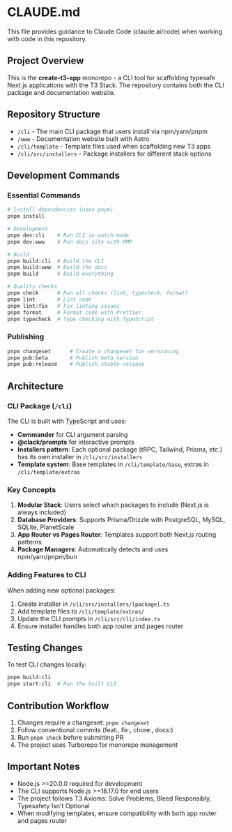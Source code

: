 # CLAUDE.md

This file provides guidance to Claude Code (claude.ai/code) when working with code in this repository.

## Project Overview

This is the **create-t3-app** monorepo - a CLI tool for scaffolding typesafe Next.js applications with the T3 Stack. The repository contains both the CLI package and documentation website.

## Repository Structure

- `/cli` - The main CLI package that users install via npm/yarn/pnpm
- `/www` - Documentation website built with Astro
- `/cli/template` - Template files used when scaffolding new T3 apps
- `/cli/src/installers` - Package installers for different stack options

## Development Commands

### Essential Commands
```bash
# Install dependencies (uses pnpm)
pnpm install

# Development
pnpm dev:cli    # Run CLI in watch mode
pnpm dev:www    # Run docs site with HMR

# Build
pnpm build:cli  # Build the CLI
pnpm build:www  # Build the docs
pnpm build      # Build everything

# Quality checks
pnpm check      # Run all checks (lint, typecheck, format)
pnpm lint       # Lint code
pnpm lint:fix   # Fix linting issues
pnpm format     # Format code with Prettier
pnpm typecheck  # Type checking with TypeScript
```

### Publishing
```bash
pnpm changeset      # Create a changeset for versioning
pnpm pub:beta       # Publish beta version
pnpm pub:release    # Publish stable release
```

## Architecture

### CLI Package (`/cli`)
The CLI is built with TypeScript and uses:
- **Commander** for CLI argument parsing
- **@clack/prompts** for interactive prompts
- **Installers pattern**: Each optional package (tRPC, Tailwind, Prisma, etc.) has its own installer in `/cli/src/installers`
- **Template system**: Base templates in `/cli/template/base`, extras in `/cli/template/extras`

### Key Concepts
1. **Modular Stack**: Users select which packages to include (Next.js is always included)
2. **Database Providers**: Supports Prisma/Drizzle with PostgreSQL, MySQL, SQLite, PlanetScale
3. **App Router vs Pages Router**: Templates support both Next.js routing patterns
4. **Package Managers**: Automatically detects and uses npm/yarn/pnpm/bun

### Adding Features to CLI
When adding new optional packages:
1. Create installer in `/cli/src/installers/[package].ts`
2. Add template files to `/cli/template/extras/`
3. Update the CLI prompts in `/cli/src/cli/index.ts`
4. Ensure installer handles both app router and pages router

## Testing Changes

To test CLI changes locally:
```bash
pnpm build:cli
pnpm start:cli  # Run the built CLI
```

## Contribution Workflow

1. Changes require a changeset: `pnpm changeset`
2. Follow conventional commits (feat:, fix:, chore:, docs:)
3. Run `pnpm check` before submitting PR
4. The project uses Turborepo for monorepo management

## Important Notes

- Node.js >=20.0.0 required for development
- The CLI supports Node.js >=18.17.0 for end users
- The project follows T3 Axioms: Solve Problems, Bleed Responsibly, Typesafety Isn't Optional
- When modifying templates, ensure compatibility with both app router and pages router